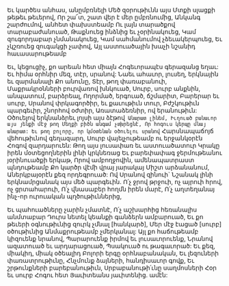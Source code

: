 
Եւ կարծես անհաս, անըմբռնելի
Մեծ զօրութիւնն այս
Մտքի սլացքի թեթեւ թեւերով,
Որ շա՜տ, շատ վեր է մեր ըմբռնումից,
Անկանգ շարժումով, անհետ փախստեամբ
Ու լայն տարածքով տարաբաժանուած,
Թաքնուեց ինձնից եւ չօրինակուեց,
Կամ զուգորդաբար չնմանակուեց,
Կամ սահմանումով չձեւակերպուեց,
Եւ չկշռուեց զուգակցի չափով,
Այլ աստուածային խաչի նշանիդ
հաւասարութեամբ


Եւ, կեցուցիչ, քո արեան հետ միայն
Հոգեւորապէս գերազանց եղաւ:
Եւ հիմա օրհնիր մեզ, տէր, սրանով:
Նաեւ ահաւոր, լուսեղ, երկնային եւ զարմանալի
Քո անունը, Տէր, թող փառաբանուի,
Մաքրակրօնների բուրվառով խնկուած,
Սուրբ, սուրբ անքնին, անպատում, բարձրեալ,
Ողորմած, երգուած, ճշմարիտ,
Բարերար եւ սուրբ,
Սրանով փրկագործիր, եւ քաւութիւն տուր,
Բժշկութիւն պարգեւիր, շնորհով օժտիր,
Առատաձեռնիր, ով երանութիւն:
Օծուելով երկնանձրեւ լոյսի այս ձէթով`
Անարատ լինեմ,
Իւղուած բանաւոր այս յենքի մէջ թող
Մեղքի բիծն անգամ չտխրեցնէ,
Որ հոգուս կերպը մնայ անարատ:
Եւ թող բոլորը, որ կմօտենան օծուելու սրանով`
Հարսնապաճոյճ վեհութիւնով գեղազարդ,
Սուրբ վայելչութեամբ ու երջանկօրէն
Հոգով զարդարուեն:
Թող այս լուսափառ եւ աստուածատուր
Կրակը իրեն մօտեցողներին լինի կրկնեռաց
Եւ բարեփափագ ջերմութեանու յօրինուածքի
երկաթ,
Որով ամբողջովին, ամենապատրաստ
պնդութեամբ
Քո կարծր վէմի վրայ յարակայ
Միշտ արձանանում,
Աներկբայօրէն քեզ որդեգրուած:
Ով Սրանով զինուի`
Նշանակ լինի երկնամրցանակ այս մեծ պարգեւին.
Ո՛չ ջրով թրջուի, ոչ այրուի հրով, ոչ ցրտահարուի,
Ո՛չ վնասաբեր հողմն իրեն մարէ,
Ո՛չ աղտեղանայ ինչ-որ ուրուական
պղծութիւններից,


Եւ պահուածները չարին չմատնէ,
Ո՛չ աշխարհից հեռանալիս անմտաբար
Դուրս նետել կեանքի գանձերն ամբարուած,
Եւ քո թեւերի օգնութիւնից զուրկ չմնալ
[հանկարծ],
Մեր մէջ էացած [սուրբ] օծութիւնից
Անմաքրութեամբ չմերկանալ:
Այլ քո հաճութեամբ կիզուենք նրանով,
Պարարուենք իրմով եւ լուսաւորուենք,
Նրանով ազատուած եւ արդարացուած,
Պսակուած ու թագաւորած:
Եւ քեզ, միակիդ, միակ օծեալիդ
Բոլորի երգը օրհնաբանական,
Եւ լեզուների փառատրութիւնը,
Հնչմունք ձայների, հանդիսաւոր գովք,
Եւ շրթունքների բարեբանութիւն,
Սրբաբանութի՛ւնը սաղմոսների
Հօր եւ սուրբ Հոգու հետ
Յաւիտեանս յաւիտենից. ամէն:


